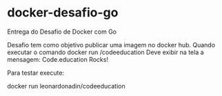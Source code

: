# docker-desafio-go
Entrega do Desafio de Docker com Go

Desafio tem como objetivo publicar uma imagem no docker hub. Quando executar o comando
docker run <seu-user>/codeeducation
Deve exibir na tela a mensagem: Code.education Rocks!

Para testar execute:

docker run leonardonadin/codeeducation 
